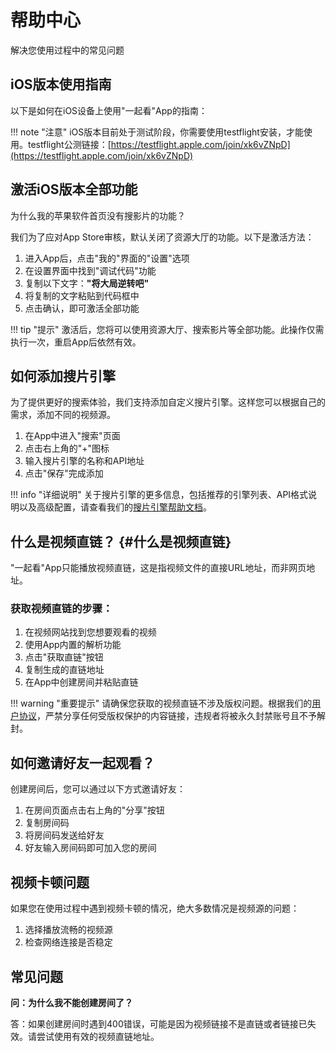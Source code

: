 # 帮助中心

解决您使用过程中的常见问题

## iOS版本使用指南

以下是如何在iOS设备上使用"一起看"App的指南：

!!! note "注意"
    iOS版本目前处于测试阶段，你需要使用testflight安装，才能使用。testflight公测链接：[https://testflight.apple.com/join/xk6vZNpD](https://testflight.apple.com/join/xk6vZNpD)

## 激活iOS版本全部功能

为什么我的苹果软件首页没有搜影片的功能？

我们为了应对App Store审核，默认关闭了资源大厅的功能。以下是激活方法：

1. 进入App后，点击"我的"界面的"设置"选项
2. 在设置界面中找到"调试代码"功能
3. 复制以下文字：**"将大局逆转吧"**
4. 将复制的文字粘贴到代码框中
5. 点击确认，即可激活全部功能

!!! tip "提示"
    激活后，您将可以使用资源大厅、搜索影片等全部功能。此操作仅需执行一次，重启App后依然有效。

## 如何添加搜片引擎

为了提供更好的搜索体验，我们支持添加自定义搜片引擎。这样您可以根据自己的需求，添加不同的视频源。

1. 在App中进入"搜索"页面
2. 点击右上角的"+"图标
3. 输入搜片引擎的名称和API地址
4. 点击"保存"完成添加

!!! info "详细说明"
    关于搜片引擎的更多信息，包括推荐的引擎列表、API格式说明以及高级配置，请查看我们的[搜片引擎帮助文档](search_engine_help.md)。

## 什么是视频直链？ {#什么是视频直链}

"一起看"App只能播放视频直链，这是指视频文件的直接URL地址，而非网页地址。

### 获取视频直链的步骤：

1. 在视频网站找到您想要观看的视频
2. 使用App内置的解析功能
3. 点击"获取直链"按钮
4. 复制生成的直链地址
5. 在App中创建房间并粘贴直链

!!! warning "重要提示"
    请确保您获取的视频直链不涉及版权问题。根据我们的[用户协议](terms.md)，严禁分享任何受版权保护的内容链接，违规者将被永久封禁账号且不予解封。

## 如何邀请好友一起观看？

创建房间后，您可以通过以下方式邀请好友：

1. 在房间页面点击右上角的"分享"按钮
2. 复制房间码
3. 将房间码发送给好友
4. 好友输入房间码即可加入您的房间

## 视频卡顿问题

如果您在使用过程中遇到视频卡顿的情况，绝大多数情况是视频源的问题：

1. 选择播放流畅的视频源
2. 检查网络连接是否稳定

## 常见问题

**问：为什么我不能创建房间了？**

答：如果创建房间时遇到400错误，可能是因为视频链接不是直链或者链接已失效。请尝试使用有效的视频直链地址。 
